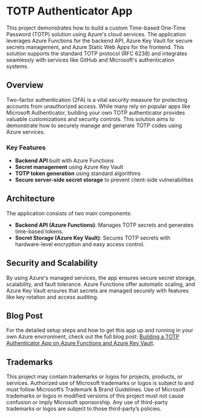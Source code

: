 # TOTP Authenticator App

This project demonstrates how to build a custom Time-based One-Time Password (TOTP) solution using Azure's cloud services. The application leverages Azure Functions for the backend API, Azure Key Vault for secure secrets management, and Azure Static Web Apps for the frontend. This solution supports the standard TOTP protocol (RFC 6238) and integrates seamlessly with services like GitHub and Microsoft's authentication systems.

## Overview

Two-factor authentication (2FA) is a vital security measure for protecting accounts from unauthorized access. While many rely on popular apps like Microsoft Authenticator, building your own TOTP authenticator provides valuable customizations and security controls. This solution aims to demonstrate how to securely manage and generate TOTP codes using Azure services.

### Key Features
- **Backend API** built with Azure Functions
- **Secret management** using Azure Key Vault
- **TOTP token generation** using standard algorithms
- **Secure server-side secret storage** to prevent client-side vulnerabilities

## Architecture

The application consists of two main components:
- **Backend API (Azure Functions)**: Manages TOTP secrets and generates time-based tokens.
- **Secret Storage (Azure Key Vault)**: Secures TOTP secrets with hardware-level encryption and easy access control.

## Security and Scalability
By using Azure's managed services, the app ensures secure secret storage, scalability, and fault tolerance. Azure Functions offer automatic scaling, and Azure Key Vault ensures that secrets are managed securely with features like key rotation and access auditing.

## Blog Post
For the detailed setup steps and how to get this app up and running in your own Azure environment, check out the full blog post: [Building a TOTP Authenticator App on Azure Functions and Azure Key Vault](https://techcommunity.microsoft.com/blog/appsonazureblog/building-a-totp-authenticator-app-on-azure-functions-and-azure-key-vault/4361821).

## Trademarks
This project may contain trademarks or logos for projects, products, or services. Authorized use of Microsoft trademarks or logos is subject to and must follow Microsoft’s Trademark & Brand Guidelines. Use of Microsoft trademarks or logos in modified versions of this project must not cause confusion or imply Microsoft sponsorship. Any use of third-party trademarks or logos are subject to those third-party’s policies.
